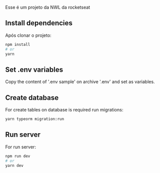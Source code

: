Esse é um projeto da NWL da rocketseat

## Install dependencies

Após clonar o projeto:

```bash
npm install
# or
yarn
```
## Set .env variables

Copy the content of '.env sample' on archive '.env' and set as variables.

## Create database

For create tables on database is required run migrations:

```bash
yarn typeorm migration:run
```

## Run server

For run server:

```bash
npm run dev
# or
yarn dev
```

